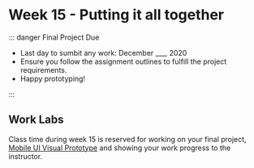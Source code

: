 # Week 15 - Putting it all together

::: danger Final Project Due

- Last day to sumbit any work: December ___, 2020
- Ensure you follow the assignment outlines to fulfill the project requirements.
- Happy prototyping! 

:::

## Work Labs

Class time during week 15 is reserved for working on your final project, [Mobile UI Visual Prototype](../assignments/proj.md) and showing your work progress to the instructor.
